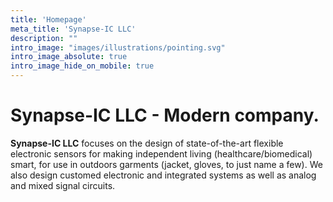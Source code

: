 ```yaml
---
title: 'Homepage'
meta_title: 'Synapse-IC LLC'
description: ""
intro_image: "images/illustrations/pointing.svg"
intro_image_absolute: true
intro_image_hide_on_mobile: true
---
```


# Synapse-IC LLC - Modern company.

**Synapse-IC LLC** focuses on the design of state-of-the-art flexible electronic sensors for making independent living (healthcare/biomedical) smart, for use in outdoors garments (jacket, gloves, to just name a few). We also design customed electronic and integrated systems as well as  analog and mixed signal circuits.

